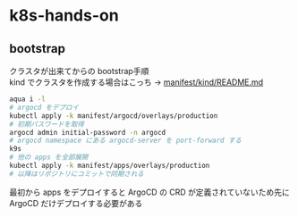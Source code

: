 # k8s-hands-on

## bootstrap
クラスタが出来てからの bootstrap手順  
kind でクラスタを作成する場合はこっち → [manifest/kind/README.md](manifest/kind/README.md)  

```bash
aqua i -l
# argocd をデプロイ
kubectl apply -k manifest/argocd/overlays/production
# 初期パスワードを取得
argocd admin initial-password -n argocd
# argocd namespace にある argocd-server を port-forward する
k9s
# 他の apps を全部展開
kubectl apply -k manifest/apps/overlays/production
# 以降はリポジトリにコミットで同期される
```
最初から apps をデプロイすると ArgoCD の CRD が定義されていないため先に ArgoCD だけデプロイする必要がある
